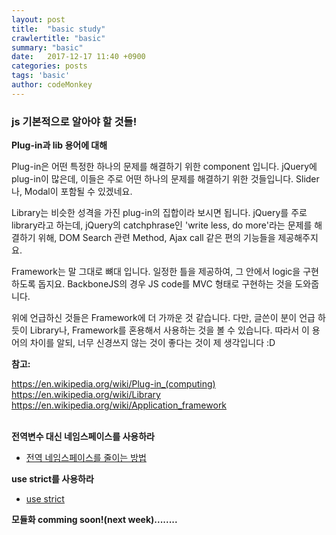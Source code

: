 ```yaml
---
layout: post
title:  "basic study"
crawlertitle: "basic"
summary: "basic"
date:   2017-12-17 11:40 +0900
categories: posts
tags: 'basic'
author: codeMonkey
---
```


### js 기본적으로 알아야 할 것들!

**Plug-in과 lib 용어에 대해**

Plug-in은 어떤 특정한 하나의 문제를 해결하기 위한 component 입니다.
jQuery에 plug-in이 많은데, 이들은 주로 어떤 하나의 문제를 해결하기 위한 것들입니다. Slider나, Modal이 포함될 수 있겠네요.

Library는 비슷한 성격을 가진 plug-in의 집합이라 보시면 됩니다. jQuery를 주로 library라고 하는데, jQuery의 catchphrase인 'write less, do more'라는 문제를 해결하기 위해, DOM Search 관련 Method, Ajax call 같은 편의 기능들을 제공해주지요.

Framework는 말 그대로 뼈대 입니다. 일정한 틀을 제공하여, 그 안에서 logic을 구현하도록 돕지요. BackboneJS의 경우 JS code를 MVC 형태로 구현하는 것을 도와줍니다.

위에 언급하신 것들은 Framework에 더 가까운 것 같습니다. 다만, 글쓴이 분이 언급 하듯이 Library나, Framework를 혼용해서 사용하는 것을 볼 수 있습니다. 따라서 이 용어의 차이를 알되, 너무 신경쓰지 않는 것이 좋다는 것이 제 생각입니다 :D

**참고:**

<a href="https://en.wikipedia.org/wiki/Plug-in_(computing)" target="_blank">https://en.wikipedia.org/wiki/Plug-in_(computing)</a><br />
<a href="https://en.wikipedia.org/wiki/Library" target="_blank">https://en.wikipedia.org/wiki/Library</a><br />
<a href="https://en.wikipedia.org/wiki/Application_framework" target="_blank">https://en.wikipedia.org/wiki/Application_framework</a><br />
<br />

**전역변수 대신 네임스페이스를 사용하라**

* <a href="https://github.com/nhnent/fe.javascript/wiki/%EC%95%88%ED%8B%B0-%ED%8C%A8%ED%84%B4#%EC%A0%84%EC%97%AD%EB%B3%80%EC%88%98-%EB%8C%80%EC%8B%A0-%EB%84%A4%EC%9E%84%EC%8A%A4%ED%8E%98%EC%9D%B4%EC%8A%A4%EB%A5%BC-%EC%82%AC%EC%9A%A9%ED%95%98%EB%9D%BC" target="_blank">전역 네임스페이스를 줄이는 방법</a>

**use strict를 사용하라**
* <a href ="http://blog.aliencube.org/ko/2014/01/02/reasons-behind-using-strict-mode-while-coding-javascript/" target="_blank">use strict</a>

**모듈화 comming soon!(next week)........**
<br />
<br />
<br />